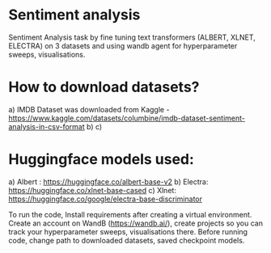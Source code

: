 # Sentiment analysis
Sentiment Analysis task by fine tuning text transformers (ALBERT, XLNET, ELECTRA) on 3 datasets and using wandb agent for hyperparameter sweeps, visualisations.

# How to download datasets?
a) IMDB Dataset was downloaded from Kaggle -https://www.kaggle.com/datasets/columbine/imdb-dataset-sentiment-analysis-in-csv-format
b)
c)

# Huggingface models used:
a) Albert : https://huggingface.co/albert-base-v2 
b) Electra: https://huggingface.co/xlnet-base-cased
c) Xlnet: https://huggingface.co/google/electra-base-discriminator

To run the code, Install requirements after creating a virtual environment. Create an account on WandB (https://wandb.ai/), create projects so you can track your hyperparameter sweeps, visualisations there. Before running code, change path to downloaded datasets, saved checkpoint models. 
